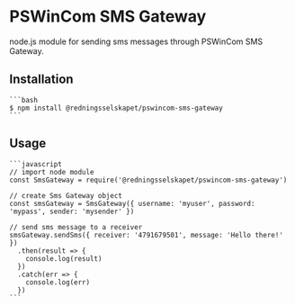 PSWinCom SMS Gateway 
====================

node.js module for sending sms messages through PSWinCom SMS Gateway.

## Installation
    ```bash
    $ npm install @redningsselskapet/pswincom-sms-gateway
    ```
## Usage
    ```javascript
    // import node module
    const SmsGateway = require('@redningsselskapet/pswincom-sms-gateway')

    // create Sms Gateway object
    const smsGateway = SmsGateway({ username: 'myuser', password: 'mypass', sender: 'mysender' })

    // send sms message to a receiver
    smsGateway.sendSms({ receiver: '4791679501', message: 'Hello there!' })
      .then(result => {
        console.log(result)
      })
      .catch(err => {
        console.log(err)
      })
    ```
